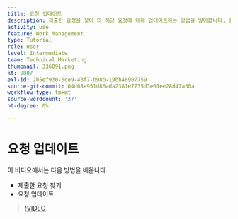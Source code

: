 ```yaml
---
title: 요청 업데이트
description: 제출한 요청을 찾아 의 해당 요청에 대해 업데이트하는 방법을 알아봅니다. [!DNL  Workfront].
activity: use
feature: Work Management
type: Tutorial
role: User
level: Intermediate
team: Technical Marketing
thumbnail: 336091.png
kt: 8807
exl-id: 2b5ef930-5ce9-43f7-b98b-19bb48907759
source-git-commit: 04d68e951d86ada2381e7735d3e01ee28d47a30a
workflow-type: tm+mt
source-wordcount: '37'
ht-degree: 0%

---
```


# 요청 업데이트

이 비디오에서는 다음 방법을 배웁니다.

* 제출한 요청 찾기
* 요청 업데이트

>[!VIDEO](https://video.tv.adobe.com/v/336091/?quality=12)
